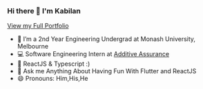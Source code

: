 ### Hi there 👋 I'm Kabilan

[View my Full Portfolio](https://kabilan235.github.io)

- 🔭 I’m a 2nd Year Engineering Undergrad at Monash University, Melbourne
- 💻 Software Engineering Intern at [Additive Assurance](https://www.additiveassurance.com/)
- 🎨 ReactJS & Typescript :)
- 💬 Ask me Anything About Having Fun With Flutter and ReactJS
- 😄 Pronouns: Him,His,He

